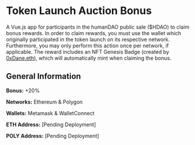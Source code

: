 # Token Launch Auction Bonus

A Vue.js app for participants in the humanDAO public sale ($HDAO) to claim bonus rewards. In order to claim rewards, you must use the wallet which originally participated in the token launch on its respective network. Furthermore, you may only perform this action once per network, if applicable. The reward includes an NFT Genesis Badge (created by [0xDane.eth](https://twitter.com/Cre8vDane)), which will automatically mint when claiming the bonus.

## General Information

**Bonus:** +20%

**Networks:** Ethereum & Polygon

**Wallets:** Metamask & WalletConnect

**ETH Address:** [Pending Deployment]

**POLY Address:** [Pending Deployment]
